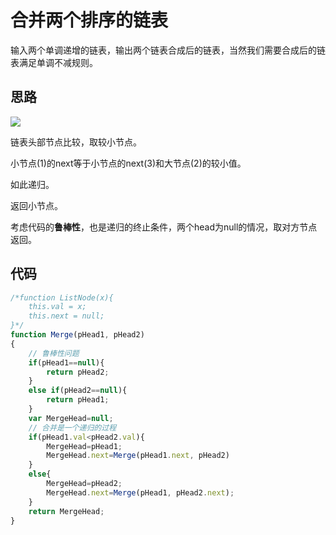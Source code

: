 # 合并两个排序的链表

输入两个单调递增的链表，输出两个链表合成后的链表，当然我们需要合成后的链表满足单调不减规则。

## 思路

![](http://www.conardli.top/docs/%E5%90%88%E5%B9%B6%E9%93%BE%E8%A1%A8.png)

链表头部节点比较，取较小节点。

小节点(1)的next等于小节点的next(3)和大节点(2)的较小值。

如此递归。

返回小节点。

考虑代码的**鲁棒性**，也是递归的终止条件，两个head为null的情况，取对方节点返回。

## 代码

```js
/*function ListNode(x){
    this.val = x;
    this.next = null;
}*/
function Merge(pHead1, pHead2)
{
    // 鲁棒性问题
    if(pHead1==null){
        return pHead2;
    }
    else if(pHead2==null){
        return pHead1;
    }
    var MergeHead=null;
    // 合并是一个递归的过程
    if(pHead1.val<pHead2.val){
        MergeHead=pHead1;
        MergeHead.next=Merge(pHead1.next, pHead2)
    }
    else{
        MergeHead=pHead2;
        MergeHead.next=Merge(pHead1, pHead2.next);
    }
    return MergeHead;
}
```